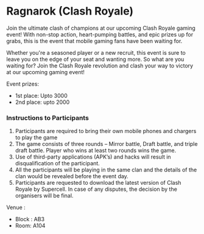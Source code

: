# Ragnarok (Clash Royale)

Join the ultimate clash of champions at our upcoming Clash Royale gaming event! With non-stop action, heart-pumping battles, and epic prizes up for grabs, this is the event that mobile gaming fans have been waiting for.

Whether you're a seasoned player or a new recruit, this event is sure to leave you on the edge of your seat and wanting more. So what are you waiting for? Join the Clash Royale revolution and clash your way to victory at our upcoming gaming event!

Event prizes:
- 1st place: Upto 3000
- 2nd place: upto 2000


### Instructions to Participants

1. Participants are required to bring their own mobile phones and chargers to play the game 
2. The game consists of three rounds – Mirror battle, Draft battle, and triple draft battle. Player who wins at least two rounds wins the game. 
3. Use of third-party applications (APK’s) and hacks will result in disqualification of the participant. 
4. All the participants will be playing in the same clan and the details of the clan would be revealed before the event day. 
5. Participants are requested to download the latest version of Clash Royale by Supercell. In case of any disputes, the decision by the organisers will be final.

Venue :
- Block : AB3
- Room: A104
